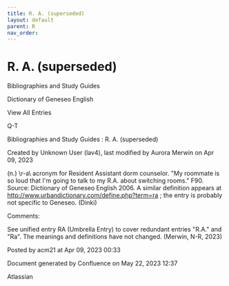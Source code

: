 ```yaml
---
title: R. A. (superseded)
layout: default
parent: R
nav_order:
---
```


# R. A. (superseded)

Bibliographies and Study Guides

Dictionary of Geneseo English

View All Entries

Q-T

Bibliographies and Study Guides : R. A. (superseded)

Created by  Unknown User (lav4), last modified by  Aurora Merwin on Apr 09, 2023

(n.) \r-a\ acronym for Resident Assistant dorm counselor. &quot;My roommate is so loud that I'm going to talk to my R.A. about switching rooms.&quot; F90. Source: Dictionary of Geneseo English 2006. A similar definition appears at http://www.urbandictionary.com/define.php?term=ra ; the entry is probably not specific to Geneseo. (Dinki)

Comments:

See unified entry RA (Umbrella Entry) to cover redundant entries &quot;R.A.&quot; and &quot;Ra&quot;. The meanings and definitions have not changed. (Merwin, N-R, 2023) 

Posted by acm21 at Apr 09, 2023 00:33

Document generated by Confluence on May 22, 2023 12:37

Atlassian
